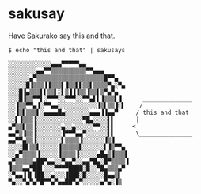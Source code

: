 # sakusay

Have Sakurako say this and that.

    $ echo "this and that" | sakusays

    ░░░░░░░░░░░░▄▄▄▀▀▀▀▀▄▄  
    ░░░░░░░░▄▄▀▀▒▒▒▒▒▒▒▒▒▒▀▀▄▄▄           
    ░░░░░░▄▀▒▒▒▒▒▒▒▒▒▒▒▒▒▒▒▒▒▒▒█▀▀▄       
    ░░░░░█▐▒▒▒▐▐▒▒▒▌▐▒▒▌▌▒▒▌▒▒▒▒▀▄░▀▄     
    ░░░█▐▄▒▒▒▌▌▒▒▌░▌▒▐▐▐▒▒▐▒▒▌▒▀▄▀▄    
    ░░░█▐▒▒▀▀▌░▀▀▀░░▀▀▀░░▀▀▄▌▌▐▒▒▒▌▐      ______________
    ░░▐▒▒▀▀▄▐░▀▀▄▄░░░░░░░░░░░▐▒▌▒▒▐░▌    /
    ░░▐▒▌▒▒▒▌░▄▄▄▄█▄░░░░░░░▄▄▄▐▐▄▄▀     / this and that
    ░░▌▐▒▒▒▐░░░░░░░░░░░░░▀█▄░░░░▌▌      | 
    ▄▀▒▒▌▒▒▐░░░░░░░▄░░▄░░░░░▀▀░░▌▌     < 
    ▄▄▀▒▐▒▒▐░░░░░░░▐▀▀▀▄▄▀░░░░░░▌▌      \_______________
    ▄▄▀▀▄▒▒▐░░░░░░░▌▒▒▒▒▐░░░░░░▐▒▐      
    ░░░░█▌▒▒▌░░░░░▐▒▒▒▒▒▌░░░░░░▌▐▒▀▀▄   
    ░░▄▀▒▒▒▒▐░░░░░▐▒▒▒▒▐░░░░░▄█▄▒▐▒▒▒▌  
    ▄▀▒▒▒▒▒▄██▀▄▄░░▀▄▄▀░░▄▄▀█▄░█▀▒▒▒▒▐  
    ▐▒▒▒▄▄▀██▌░░░▀▀▀▀████░█░░▀█▄▒▒▒▄▀   
    ░▀▄▄▐▐▌▐██░░▄░░░▐███░█░░░░░█▄▄▒▌    
    ▀▄░░▀▄▀▄▀█▀▀▄▀▄▄██▀▄▀░░░░░▄▀▄░▐▒    

